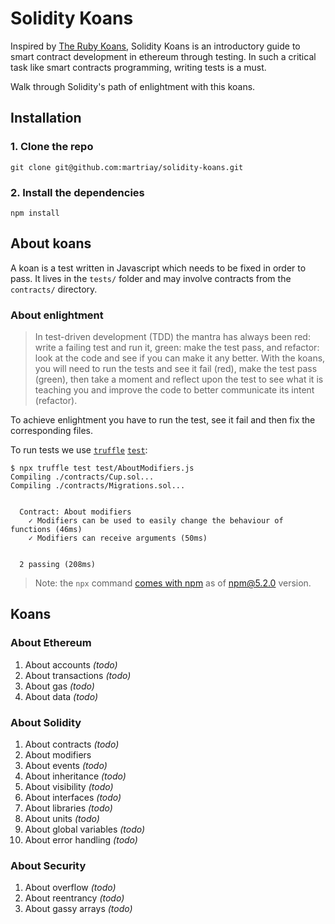 # Solidity Koans
Inspired by [The Ruby Koans](http://rubykoans.com/), Solidity Koans is an introductory guide to smart contract development in ethereum through testing.
In such a critical task like smart contracts programming, writing tests is a must.

Walk through Solidity's path of enlightment with this koans.

## Installation
### 1. Clone the repo
```
git clone git@github.com:martriay/solidity-koans.git
```

### 2. Install the dependencies
```
npm install
```

## About koans
A koan is a test written in Javascript which needs to be fixed in order to pass. It lives in the `tests/` folder and may involve contracts from the `contracts/` directory.


### About enlightment

> In test-driven development (TDD) the mantra has always been red: write a failing test and run it, green: make the test pass, and refactor: look at the code and see if you can make it any better.
> With the koans, you will need to run the tests and see it fail (red), make the test pass (green), then take a moment and reflect upon the test to see what it is teaching you and improve the code to better communicate its intent (refactor).

To achieve enlightment you have to run the test, see it fail and then fix the corresponding files.

To run tests we use [`truffle`](https://github.com/trufflesuite/truffle) [`test`](http://truffleframework.com/docs/getting_started/testing):
```
$ npx truffle test test/AboutModifiers.js
Compiling ./contracts/Cup.sol...
Compiling ./contracts/Migrations.sol...


  Contract: About modifiers
    ✓ Modifiers can be used to easily change the behaviour of functions (46ms)
    ✓ Modifiers can receive arguments (50ms)


  2 passing (208ms)
```
> Note: the `npx` command [comes with npm](https://medium.com/@maybekatz/introducing-npx-an-npm-package-runner-55f7d4bd282b) as of npm@5.2.0 version.

## Koans
### About Ethereum
1. About accounts _(todo)_
1. About transactions _(todo)_
1. About gas _(todo)_
1. About data _(todo)_

### About Solidity
1. About contracts _(todo)_
1. About modifiers
1. About events _(todo)_
1. About inheritance _(todo)_
1. About visibility _(todo)_
1. About interfaces _(todo)_
1. About libraries _(todo)_
1. About units _(todo)_
1. About global variables _(todo)_
1. About error handling _(todo)_

### About Security
1. About overflow _(todo)_
1. About reentrancy _(todo)_
1. About gassy arrays _(todo)_
